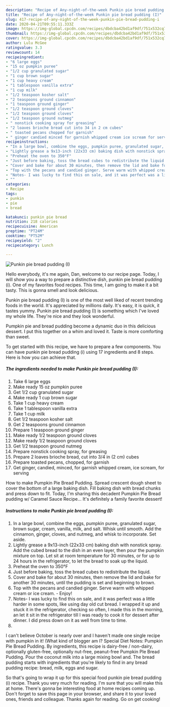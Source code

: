 ```yaml
---
description: "Recipe of Any-night-of-the-week Punkin pie bread pudding (I)"
title: "Recipe of Any-night-of-the-week Punkin pie bread pudding (I)"
slug: 417-recipe-of-any-night-of-the-week-punkin-pie-bread-pudding-i
date: 2020-04-21T09:55:11.333Z
image: https://img-global.cpcdn.com/recipes/dbdcba42bd1af9df/751x532cq70/punkin-pie-bread-pudding-i-recipe-main-photo.jpg
thumbnail: https://img-global.cpcdn.com/recipes/dbdcba42bd1af9df/751x532cq70/punkin-pie-bread-pudding-i-recipe-main-photo.jpg
cover: https://img-global.cpcdn.com/recipes/dbdcba42bd1af9df/751x532cq70/punkin-pie-bread-pudding-i-recipe-main-photo.jpg
author: Lulu McGee
ratingvalue: 3.3
reviewcount: 14
recipeingredient:
- "6 large eggs"
- "15 oz pumpkin puree"
- "1/2 cup granulated sugar"
- "1 cup brown sugar"
- "1 cup heavy cream"
- "1 tablespoon vanilla extra"
- "1 cup milk"
- "1/2 teaspoon kosher salt"
- "2 teaspoons ground cinnamon"
- "1 teaspoon ground ginger"
- "1/2 teaspoon ground cloves"
- "1/2 teaspoon ground cloves"
- "1/2 teaspoon ground nutmeg"
- " nonstick cooking spray for greasing"
- "2 loaves brioche bread cut into 34 in 2 cm cubes"
- " toasted pecans chopped for garnish"
- " ginger candied minced for garnish whipped cream ice scream for serving"
recipeinstructions:
- "In a large bowl, combine the eggs, pumpkin puree, granulated sugar, brown sugar, cream, vanilla, milk, and salt. Whisk until smooth. Add the cinnamon, ginger, cloves, and nutmeg, and whisk to incorporate. Set aside."
- "Lightly grease a 9x13-inch (22x33 cm) baking dish with nonstick spray. Add the cubed bread to the dish in an even layer, then pour the pumpkin mixture on top. Let sit at room temperature for 30 minutes, or for up to 24 hours in the refrigerator, to let the bread to soak up the liquid."
- "Preheat the oven to 350°F"
- "Just before baking, toss the bread cubes to redistribute the liquid."
- "Cover and bake for about 30 minutes, then remove the lid and bake for another 30 minutes, until the pudding is set and beginning to brown."
- "Top with the pecans and candied ginger. Serve warm with whipped cream or ice cream. Enjoy!"
- "Notes- I was lucky to find this on sale, and it was perfect was a little harder in some spots, like using day old cut bread. I wrapped it up and stuck it in the refrigerator, checking so often, I made this in the morning, an let it sit in the refrigerator till I was ready to cook it for dessert after dinner. I did press down on it as well from time to time."
- ""
categories:
- Recipe
tags:
- punkin
- pie
- bread

katakunci: punkin pie bread 
nutrition: 218 calories
recipecuisine: American
preptime: "PT24M"
cooktime: "PT52M"
recipeyield: "2"
recipecategory: Lunch

---
```



![Punkin pie bread pudding (I)](https://img-global.cpcdn.com/recipes/dbdcba42bd1af9df/751x532cq70/punkin-pie-bread-pudding-i-recipe-main-photo.jpg)

Hello everybody, it's me again, Dan, welcome to our recipe page. Today, I will show you a way to prepare a distinctive dish, punkin pie bread pudding (i). One of my favorites food recipes. This time, I am going to make it a bit tasty. This is gonna smell and look delicious.

Punkin pie bread pudding (I) is one of the most well liked of recent trending foods in the world. It's appreciated by millions daily. It's easy, it is quick, it tastes yummy. Punkin pie bread pudding (I) is something which I've loved my whole life. They're nice and they look wonderful.

Pumpkin pie and bread pudding become a dynamic duo in this delicious dessert. I put this together on a whim and loved it. Taste is more comforting than sweet.


To get started with this recipe, we have to prepare a few components. You can have punkin pie bread pudding (i) using 17 ingredients and 8 steps. Here is how you can achieve that.

<!--inarticleads1-->

##### The ingredients needed to make Punkin pie bread pudding (I):

1. Take 6 large eggs
1. Make ready 15 oz pumpkin puree
1. Get 1/2 cup granulated sugar
1. Make ready 1 cup brown sugar
1. Take 1 cup heavy cream
1. Take 1 tablespoon vanilla extra
1. Take 1 cup milk
1. Get 1/2 teaspoon kosher salt
1. Get 2 teaspoons ground cinnamon
1. Prepare 1 teaspoon ground ginger
1. Make ready 1/2 teaspoon ground cloves
1. Make ready 1/2 teaspoon ground cloves
1. Get 1/2 teaspoon ground nutmeg
1. Prepare  nonstick cooking spray, for greasing
1. Prepare 2 loaves brioche bread, cut into 3/4 in (2 cm) cubes
1. Prepare  toasted pecans, chopped, for garnish
1. Get  ginger, candied, minced, for garnish whipped cream, ice scream, for serving


How to make Pumpkin Pie Bread Pudding. Spread crescent dough sheet to cover the bottom of a large baking dish. Fill baking dish with bread chunks and press down to fit. Today, I&#39;m sharing this decadent Pumpkin Pie Bread pudding w/ Caramel Sauce Recipe… It&#39;s definitely a family favorite dessert! 

<!--inarticleads2-->

##### Instructions to make Punkin pie bread pudding (I):

1. In a large bowl, combine the eggs, pumpkin puree, granulated sugar, brown sugar, cream, vanilla, milk, and salt. Whisk until smooth. Add the cinnamon, ginger, cloves, and nutmeg, and whisk to incorporate. Set aside.
1. Lightly grease a 9x13-inch (22x33 cm) baking dish with nonstick spray. Add the cubed bread to the dish in an even layer, then pour the pumpkin mixture on top. Let sit at room temperature for 30 minutes, or for up to 24 hours in the refrigerator, to let the bread to soak up the liquid.
1. Preheat the oven to 350°F
1. Just before baking, toss the bread cubes to redistribute the liquid.
1. Cover and bake for about 30 minutes, then remove the lid and bake for another 30 minutes, until the pudding is set and beginning to brown.
1. Top with the pecans and candied ginger. Serve warm with whipped cream or ice cream. - Enjoy!
1. Notes- I was lucky to find this on sale, and it was perfect was a little harder in some spots, like using day old cut bread. I wrapped it up and stuck it in the refrigerator, checking so often, I made this in the morning, an let it sit in the refrigerator till I was ready to cook it for dessert after dinner. I did press down on it as well from time to time.
1. 


I can&#39;t believe October is nearly over and I haven&#39;t made one single recipe with pumpkin in it! (What kind of blogger am I? Special Diet Notes: Pumpkin Pie Bread Pudding. By ingredients, this recipe is dairy-free / non-dairy, optionally gluten-free, optionally nut-free, peanut-free Pumpkin PIe Bread Pudding. Pour the coconut milk into a large mixing bowl and. The bread pudding starts with ingredients that you&#39;re likely to find in any bread pudding recipe: bread, milk, eggs and sugar. 

So that's going to wrap it up for this special food punkin pie bread pudding (i) recipe. Thank you very much for reading. I'm sure that you will make this at home. There's gonna be interesting food at home recipes coming up. Don't forget to save this page in your browser, and share it to your loved ones, friends and colleague. Thanks again for reading. Go on get cooking!
